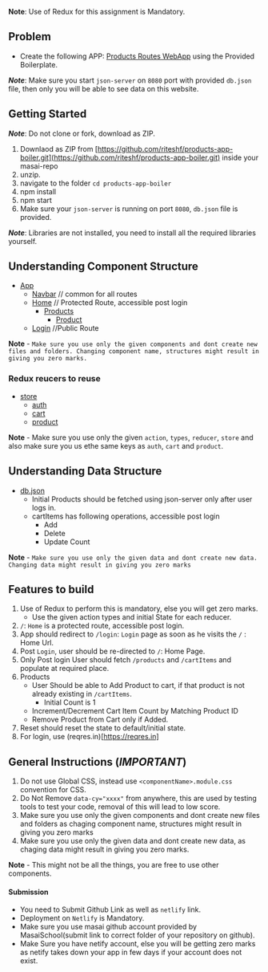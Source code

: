 **Note**: Use of Redux for this assignment is Mandatory.

## Problem

- Create the following APP: [Products Routes WebApp](https://b22-c2.vercel.app/) using the Provided Boilerplate.

**_Note_**: Make sure you start `json-server` on `8080` port with provided `db.json` file, then only you will be able to see data on this website.

## Getting Started

**_Note_**: Do not clone or fork, download as ZIP.

1. Downlaod as ZIP from [https://github.com/riteshf/products-app-boiler.git](https://github.com/riteshf/products-app-boiler.git) inside your masai-repo
2. unzip.
3. navigate to the folder `cd products-app-boiler`
4. npm install
5. npm start
6. Make sure your `json-server` is running on port `8080`, `db.json` file is provided.

**_Note_**: Libraries are not installed, you need to install all the required libraries yourself.

## Understanding Component Structure

- [App](./src/App.js)
  - [Navbar](./src/components/Navbar/Navbar.jsx) // common for all routes
  - [Home](./src/pages/Home.jsx) // Protected Route, accessible post login
    - [Products](./src/components/Products/Products.jsx)
      - [Product](./src/components/Products/Product/Product.jsx)
  - [Login](./src/pages/Login.jsx) //Public Route

**Note** - `Make sure you use only the given components and dont create new files and folders. Changing component name, structures might result in giving you zero marks.`

### Redux reucers to reuse

- [store](./src/store/store.js)
  - [auth](./src/store/auth/auth.reducer.js)
  - [cart](./src/store/cart/cart.reducer.js)
  - [product](./src/store/product/product.reducer.js)

**Note** - Make sure you use only the given `action`, `types`, `reducer`, `store` and also make sure you us ethe same keys as `auth`, `cart` and `product`.

## Understanding Data Structure

- [db.json](./db.json)
  - Initial Products should be fetched using json-server only after user logs in.
  - cartItems has following operations, accessible post login
    - Add
    - Delete
    - Update Count

**Note** - `Make sure you use only the given data and dont create new data. Changing data might result in giving you zero marks`

## Features to build

1. Use of Redux to perform this is mandatory, else you will get zero marks.
   - Use the given action types and initial State for each reducer.
2. `/`: `Home` is a protected route, accessible post login.
3. App should redirect to `/login`: `Login` page as soon as he visits the `/` : Home Url.
4. Post `Login`, user should be re-directed to `/`: Home Page.
5. Only Post login User should fetch `/products` and `/cartItems` and populate at required place.
6. Products
   - User Should be able to Add Product to cart, if that product is not already existing in `/cartItems`.
     - Initial Count is 1
   - Increment/Decrement Cart Item Count by Matching Product ID
   - Remove Product from Cart only if Added.
7. Reset should reset the state to default/initial state.
8. For login, use (reqres.in)[https://reqres.in]

## General Instructions (**_IMPORTANT_**)

1. Do not use Global CSS, instead use `<componentName>.module.css` convention for CSS.
2. Do Not Remove `data-cy="xxxx"` from anywhere, this are used by testing tools to test your code, removal of this will lead to low score.
3. Make sure you use only the given components and dont create new files and folders as chaging component name, structures might result in giving you zero marks
4. Make sure you use only the given data and dont create new data, as chaging data might result in giving you zero marks.

**Note** - This might not be all the things, you are free to use other components.

#### Submission

- You need to Submit Github Link as well as `netlify` link.
- Deployment on `Netlify` is Mandatory.
- Make sure you use masai github account provided by MasaiSchool(submit link to correct folder of your repository on github).
- Make Sure you have netify account, else you will be getting zero marks as netify takes down your app in few days if your account does not exist.
